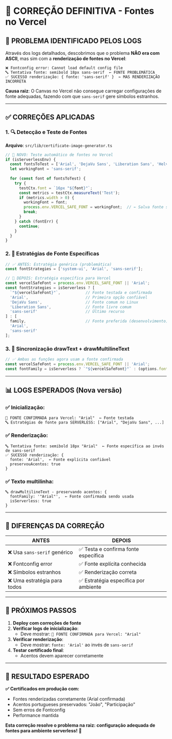 # 🔧 CORREÇÃO DEFINITIVA - Fontes no Vercel

## 🎯 **PROBLEMA IDENTIFICADO PELOS LOGS**

Através dos logs detalhados, descobrimos que o problema **NÃO era com ASCII**, mas sim com a **renderização de fontes no Vercel**:

```
❌ Fontconfig error: Cannot load default config file
🔤 Tentativa fonte: semibold 18px sans-serif  ← FONTE PROBLEMÁTICA
✅ SUCESSO renderização: { fonte: 'sans-serif' }  ← MAS RENDERIZAÇÃO INCORRETA
```

**Causa raiz**: O Canvas no Vercel não consegue carregar configurações de fonte adequadas, fazendo com que `sans-serif` gere símbolos estranhos.

---

## ✅ **CORREÇÕES APLICADAS**

### **1. 🔍 Detecção e Teste de Fontes**

**Arquivo**: `src/lib/certificate-image-generator.ts`

```typescript
// 🚨 NOVO: Teste automático de fontes no Vercel
if (isServerlessEnv) {
  const fontsToTest = ['Arial', 'DejaVu Sans', 'Liberation Sans', 'Helvetica'];
  let workingFont = 'sans-serif';
  
  for (const font of fontsToTest) {
    try {
      testCtx.font = `16px "${font}"`;
      const metrics = testCtx.measureText('Test');
      if (metrics.width > 0) {
        workingFont = font;
        process.env.VERCEL_SAFE_FONT = workingFont;  // ← Salva fonte segura
        break;
      }
    } catch (fontErr) {
      continue;
    }
  }
}
```

### **2. 🎯 Estratégias de Fonte Específicas**

```typescript
// ✅ ANTES: Estratégia genérica (problemática)
const fontStrategies = ['system-ui', 'Arial', 'sans-serif'];

// 🚨 DEPOIS: Estratégia específica para Vercel
const vercelSafeFont = process.env.VERCEL_SAFE_FONT || 'Arial';
const fontStrategies = isServerless ? [
  `"${vercelSafeFont}"`,           // Fonte testada e confirmada
  'Arial',                         // Primeira opção confiável
  'DejaVu Sans',                   // Fonte comum no Linux
  'Liberation Sans',               // Fonte livre comum
  'sans-serif'                     // Último recurso
] : [
  family,                          // Fonte preferida (desenvolvimento)
  'Arial', 
  'sans-serif'
];
```

### **3. 🔗 Sincronização drawText + drawMultilineText**

```typescript
// ✅ Ambas as funções agora usam a fonte confirmada
const vercelSafeFont = process.env.VERCEL_SAFE_FONT || 'Arial';
const fontFamily = isServerless ? `"${vercelSafeFont}"` : (options.fontFamily || getFontFamily());
```

---

## 📊 **LOGS ESPERADOS (Nova versão)**

### **✅ Inicialização:**
```
🎯 FONTE CONFIRMADA para Vercel: "Arial"  ← Fonte testada
🔤 Estratégias de fonte para SERVERLESS: ["Arial", "DejaVu Sans", ...]
```

### **✅ Renderização:**
```
🔤 Tentativa fonte: semibold 18px "Arial"  ← Fonte específica ao invés de sans-serif
✅ SUCESSO renderização: {
  fonte: 'Arial',  ← Fonte explícita confiável
  preservouAcentos: true
}
```

### **✅ Texto multilinha:**
```
🔤 drawMultilineText - preservando acentos: {
  fontFamily: '"Arial"',  ← Fonte confirmada sendo usada
  isServerless: true
}
```

---

## 🎯 **DIFERENÇAS DA CORREÇÃO**

| **ANTES** | **DEPOIS** |
|-----------|------------|
| ❌ Usa `sans-serif` genérico | ✅ Testa e confirma fonte específica |
| ❌ Fontconfig error | ✅ Fonte explícita conhecida |
| ❌ Símbolos estranhos | ✅ Renderização correta |
| ❌ Uma estratégia para todos | ✅ Estratégia específica por ambiente |

---

## 🚀 **PRÓXIMOS PASSOS**

1. **Deploy com correções de fonte**
2. **Verificar logs de inicialização**:
   - Deve mostrar: `🎯 FONTE CONFIRMADA para Vercel: "Arial"`
3. **Verificar renderização**:
   - Deve mostrar: `fonte: 'Arial'` ao invés de `sans-serif`
4. **Testar certificado final**:
   - Acentos devem aparecer corretamente

---

## 🎉 **RESULTADO ESPERADO**

**✅ Certificados em produção com:**
- Fontes renderizadas corretamente (Arial confirmada)
- Acentos portugueses preservados: "João", "Participação"
- Sem erros de Fontconfig
- Performance mantida

**Esta correção resolve o problema na raiz: configuração adequada de fontes para ambiente serverless!** 🎯
